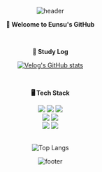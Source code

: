 <div align="center">
  
  ![header](https://capsule-render.vercel.app/api?type=Waving&color=0:EEFF00,100:a82da8&height=150&section=header&text=Eunsu's%20GitHub&fontColor=ffffff&fontSize=24&fontAlignY=30)

<p><b>👋 Welcome to Eunsu's GitHub</b></p>
<br>
<p><b>📝 Study Log</b></p>

[![Velog's GitHub stats](https://velog-readme-stats.vercel.app/api?name=ses2201)](https://github.com/eungyeole/velog-readme-stats)

<br>

<p><b>🖥️ Tech Stack </b></p>
 <img src="https://img.shields.io/badge/html5-E34F26?style=for-the-badge&logo=html5&logoColor=white"> 
  <img src="https://img.shields.io/badge/css-1572B6?style=for-the-badge&logo=css3&logoColor=white"> 
  <img src="https://img.shields.io/badge/javascript-F7DF1E?style=for-the-badge&logo=javascript&logoColor=black"> 
  <br>
  <img src="https://img.shields.io/badge/react-61DAFB?style=for-the-badge&logo=react&logoColor=black">
  <img src="https://img.shields.io/badge/styled--components-DB7093?style=for-the-badge&logo=styled-components&logoColor=white"> 
  <br>
  <img src="https://img.shields.io/badge/github-181717?style=for-the-badge&logo=github&logoColor=white">
  <img src="https://img.shields.io/badge/git-F05032?style=for-the-badge&logo=git&logoColor=white">
  <br>
  <br>

![Top Langs](https://github-readme-stats.vercel.app/api/top-langs/?username=ShinEun9&layout=compact&theme=white)

  ![footer](https://capsule-render.vercel.app/api?type=Waving&color=0:EEFF00,100:a82da8&height=100&section=footer)
</div>


